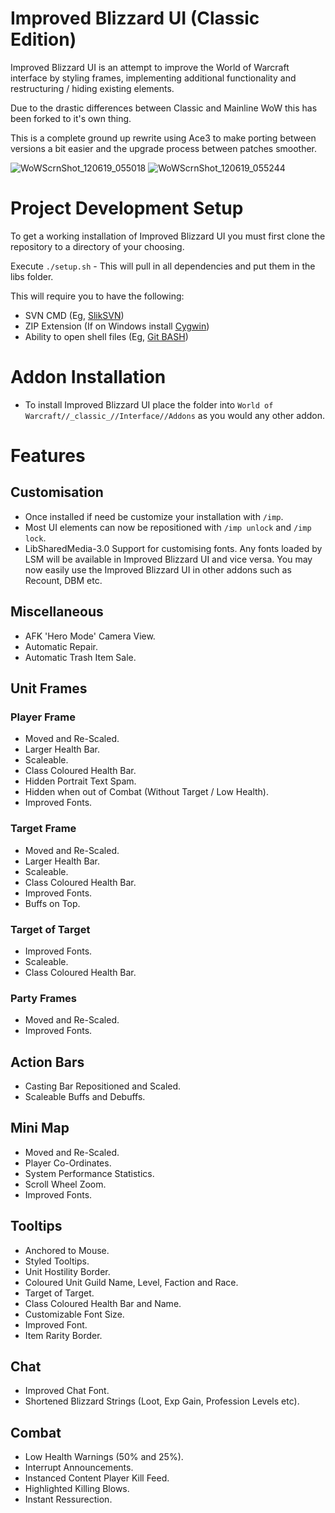 Improved Blizzard UI (Classic Edition)
====================

Improved Blizzard UI is an attempt to improve the World of Warcraft interface by styling frames, implementing additional functionality and restructuring / hiding existing elements.

Due to the drastic differences between Classic and Mainline WoW this has been forked to it's own thing.

This is a complete ground up rewrite using Ace3 to make porting between versions a bit easier and the upgrade process between patches smoother.

![WoWScrnShot_120619_055018](https://user-images.githubusercontent.com/7526918/70299451-d74ba100-17ec-11ea-88fa-640d90643ef2.jpg)
![WoWScrnShot_120619_055244](https://user-images.githubusercontent.com/7526918/70299456-d9156480-17ec-11ea-876f-912ddc83ed88.jpg)

# Project Development Setup

To get a working installation of Improved Blizzard UI you must first clone the repository to a directory of your choosing. 

Execute `./setup.sh` - This will pull in all dependencies and put them in the libs folder.

This will require you to have the following:

- SVN CMD (Eg, [SlikSVN](https://sliksvn.com/download/)) 
- ZIP Extension (If on Windows install [Cygwin](https://www.cygwin.com/))
- Ability to open shell files (Eg, [Git BASH](https://gitforwindows.org/))

# Addon Installation

* To install Improved Blizzard UI place the folder into `World of Warcraft//_classic_//Interface//Addons` as you would any other addon.

# Features

## Customisation

* Once installed if need be customize your installation with `/imp`.
* Most UI elements can now be repositioned with `/imp unlock` and `/imp lock`.
* LibSharedMedia-3.0 Support for customising fonts. Any fonts loaded by LSM will be available in Improved Blizzard UI and vice versa. You may now easily use the Improved Blizzard UI in other addons such as Recount, DBM etc.

## Miscellaneous

* AFK 'Hero Mode' Camera View.
* Automatic Repair.
* Automatic Trash Item Sale.

## Unit Frames

### Player Frame

* Moved and Re-Scaled.
* Larger Health Bar.
* Scaleable.
* Class Coloured Health Bar.
* Hidden Portrait Text Spam.
* Hidden when out of Combat (Without Target / Low Health).
* Improved Fonts.

### Target Frame

* Moved and Re-Scaled.
* Larger Health Bar.
* Scaleable.
* Class Coloured Health Bar.
* Improved Fonts.
* Buffs on Top.

### Target of Target

* Improved Fonts.
* Scaleable.
* Class Coloured Health Bar.

### Party Frames

* Moved and Re-Scaled.
* Improved Fonts.

## Action Bars

* Casting Bar Repositioned and Scaled.
* Scaleable Buffs and Debuffs.

## Mini Map

* Moved and Re-Scaled.
* Player Co-Ordinates.
* System Performance Statistics.
* Scroll Wheel Zoom.
* Improved Fonts.

## Tooltips

* Anchored to Mouse.
* Styled Tooltips.
* Unit Hostility Border.
* Coloured Unit Guild Name, Level, Faction and Race.
* Target of Target.
* Class Coloured Health Bar and Name.
* Customizable Font Size.
* Improved Font.
* Item Rarity Border.

## Chat

* Improved Chat Font.
* Shortened Blizzard Strings (Loot, Exp Gain, Profession Levels etc).

## Combat

* Low Health Warnings (50% and 25%).
* Interrupt Announcements.
* Instanced Content Player Kill Feed.
* Highlighted Killing Blows.
* Instant Ressurection.
